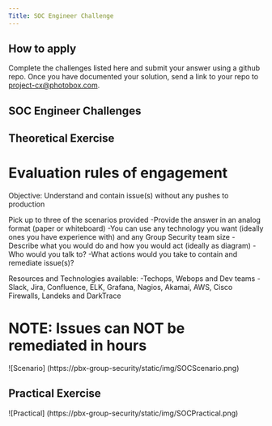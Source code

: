 ```yaml
---
Title: SOC Engineer Challenge
---
```

## How to apply

Complete the challenges listed here and submit your answer using a github repo. Once you have documented your solution, send a link to your repo to project-cx@photobox.com.

## SOC Engineer Challenges

## Theoretical Exercise
# Evaluation rules of engagement
Objective: Understand and contain issue(s) without any pushes to production

Pick up to three of the scenarios provided
-Provide the answer in an analog format (paper or whiteboard)
-You can use any technology you want (ideally ones you have experience with) and any Group Security team size
-Describe what you would do and how you would act (ideally as diagram)
-Who would you talk to?
-What actions would you take to contain and remediate issue(s)?

Resources and Technologies available:
-Techops, Webops and Dev teams
-Slack, Jira, Confluence, ELK, Grafana, Nagios, Akamai, AWS, Cisco Firewalls, Landeks and DarkTrace

# NOTE: Issues can NOT be remediated in hours

![Scenario] (https://pbx-group-security/static/img/SOCScenario.png)

## Practical Exercise
![Practical] (https://pbx-group-security/static/img/SOCPractical.png)
